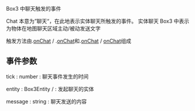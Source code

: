 Box3 中聊天触发的事件

Chat 本意为”聊天“，在此地表示实体聊天所触发的事件。
实体聊天 Box3 中表示为物体在地图聊天区域主动/被动发送文字

触发方法由[](Box3World).[onChat](event) / [](GameWorld).[onChat](event)和[](Box3Entity).[onChat](event) / [](GameEntity)[onChat](event)组成

## 事件参数

<property>tick</property> : <def>number</def>
: 聊天事件发生的时间

<property>entity</property> : <def>Box3Entity</def> / [](GameEntity)
: 发起聊天的实体

<property>message</property> : <def>string</def>
: 聊天发送的内容

